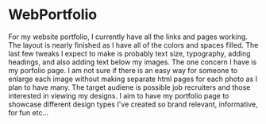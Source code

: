 # WebPortfolio
For my website portfolio, I currently have all the links and pages working. The layout is nearly finished as I have all of the 
colors and spaces filled. The last few tweaks I expect to make is probably text size, typography, adding headings, and also adding text below my images. The one concern I have is my porfolio page. I am not sure if there is an easy way for someone to enlarge each image without making separate html pages for each photo as I plan to have many. The target audiene is possible job recruiters and those interested in viewing my designs. I aim to have my portfolio page to showcase different design types I've created so brand relevant, informative, for fun etc...
